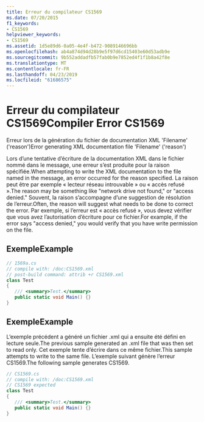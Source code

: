 ```yaml
---
title: Erreur du compilateur CS1569
ms.date: 07/20/2015
f1_keywords:
- CS1569
helpviewer_keywords:
- CS1569
ms.assetid: 1d5e89d6-0a05-4e4f-b472-9089146696bb
ms.openlocfilehash: ab4a874d94d28b9e5f97d6cd15403e60d53adb9e
ms.sourcegitcommit: 9b552addadfb57fab0b9e7852ed4f1f1b8a42f8e
ms.translationtype: MT
ms.contentlocale: fr-FR
ms.lasthandoff: 04/23/2019
ms.locfileid: "61686575"
---
```

# <a name="compiler-error-cs1569"></a><span data-ttu-id="1616b-102">Erreur du compilateur CS1569</span><span class="sxs-lookup"><span data-stu-id="1616b-102">Compiler Error CS1569</span></span>
<span data-ttu-id="1616b-103">Erreur lors de la génération du fichier de documentation XML 'Filename' ('reason')</span><span class="sxs-lookup"><span data-stu-id="1616b-103">Error generating XML documentation file 'Filename' ('reason')</span></span>  
  
 <span data-ttu-id="1616b-104">Lors d’une tentative d’écriture de la documentation XML dans le fichier nommé dans le message, une erreur s’est produite pour la raison spécifiée.</span><span class="sxs-lookup"><span data-stu-id="1616b-104">When attempting to write the XML documentation to the file named in the message, an error occurred for the reason specified.</span></span> <span data-ttu-id="1616b-105">La raison peut être par exemple « lecteur réseau introuvable » ou « accès refusé ».</span><span class="sxs-lookup"><span data-stu-id="1616b-105">The reason may be something like "network drive not found," or "access denied."</span></span> <span data-ttu-id="1616b-106">Souvent, la raison s’accompagne d’une suggestion de résolution de l’erreur.</span><span class="sxs-lookup"><span data-stu-id="1616b-106">Often, the reason will suggest what needs to be done to correct the error.</span></span> <span data-ttu-id="1616b-107">Par exemple, si l’erreur est « accès refusé », vous devez vérifier que vous avez l’autorisation d’écriture pour ce fichier.</span><span class="sxs-lookup"><span data-stu-id="1616b-107">For example, if the error says "access denied," you would verify that you have write permission on the file.</span></span>  
  
## <a name="example"></a><span data-ttu-id="1616b-108">Exemple</span><span class="sxs-lookup"><span data-stu-id="1616b-108">Example</span></span>  
  
```csharp  
// 1569a.cs  
// compile with: /doc:CS1569.xml  
// post-build command: attrib +r CS1569.xml  
class Test  
{  
   /// <summary>Test.</summary>  
   public static void Main() {}  
}  
```  
  
## <a name="example"></a><span data-ttu-id="1616b-109">Exemple</span><span class="sxs-lookup"><span data-stu-id="1616b-109">Example</span></span>  
 <span data-ttu-id="1616b-110">L’exemple précédent a généré un fichier .xml qui a ensuite été défini en lecture seule.</span><span class="sxs-lookup"><span data-stu-id="1616b-110">The previous sample generated an .xml file that was then set to read only.</span></span> <span data-ttu-id="1616b-111">Cet exemple tente d’écrire dans ce même fichier.</span><span class="sxs-lookup"><span data-stu-id="1616b-111">This sample attempts to write to the same file.</span></span> <span data-ttu-id="1616b-112">L’exemple suivant génère l’erreur CS1569.</span><span class="sxs-lookup"><span data-stu-id="1616b-112">The following sample generates CS1569.</span></span>  
  
```csharp  
// CS1569.cs  
// compile with: /doc:CS1569.xml  
// CS1569 expected  
class Test  
{  
   /// <summary>Test.</summary>  
   public static void Main() {}  
}  
```
